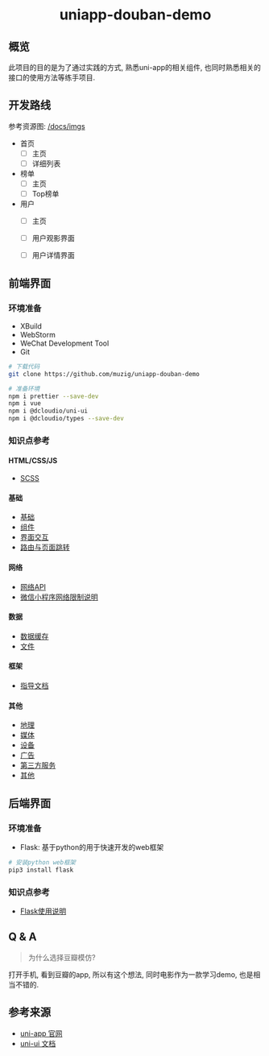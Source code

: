 <div style='text-align: center'>
    <h1>uniapp-douban-demo</h1>
</div>

## 概览

此项目的目的是为了通过实践的方式, 熟悉uni-app的相关组件, 也同时熟悉相关的接口的使用方法等练手项目.

## 开发路线

参考资源图: [/docs/imgs](docs/imgs)

- 首页
  - [ ] 主页
  - [ ] 详细列表
- 榜单
  - [ ] 主页
  - [ ] Top榜单
- 用户
  - [ ] 主页
  - [ ] 用户观影界面
  - [ ] 用户详情界面
  

## 前端界面

### 环境准备

- XBuild
- WebStorm
- WeChat Development Tool
- Git

```bash
# 下载代码
git clone https://github.com/muzig/uniapp-douban-demo

# 准备环境
npm i prettier --save-dev
npm i vue
npm i @dcloudio/uni-ui
npm i @dcloudio/types --save-dev
```

### 知识点参考

#### HTML/CSS/JS

- [SCSS](https://www.sass.hk/guide/)

#### 基础

- [基础](https://uniapp.dcloud.io/api/log)
- [组件](https://uniapp.dcloud.io/component/README)
- [界面交互](https://uniapp.dcloud.io/api/ui/prompt)
- [路由与页面跳转](https://uniapp.dcloud.io/api/router?id=navigateto)

#### 网络

- [网络API](https://uniapp.dcloud.io/api/request/request)
- [微信小程序网络限制说明](https://developers.weixin.qq.com/miniprogram/dev/framework/ability/network.html)

#### 数据

- [数据缓存](https://uniapp.dcloud.io/api/storage/storage?id=setstorage)
- [文件](https://uniapp.dcloud.io/api/file/file?id=savefile)

#### 框架

- [指导文档](https://uniapp.dcloud.io/collocation/pages)

#### 其他

- [地理](https://uniapp.dcloud.io/api/location/location)
- [媒体](https://uniapp.dcloud.io/api/media/image)
- [设备](https://uniapp.dcloud.io/api/system/info)
- [广告](https://uniapp.dcloud.io/api/a-d/rewarded-video)
- [第三方服务](https://uniapp.dcloud.io/api/plugins/provider)
- [其他](https://uniapp.dcloud.io/api/other/authorize)

## 后端界面

### 环境准备

- Flask: 基于python的用于快速开发的web框架

```bash
# 安装python web框架
pip3 install flask
```

### 知识点参考

- [Flask使用说明](https://flask.palletsprojects.com/en/1.0.x/quickstart/#a-minimal-application)


## Q & A

> 为什么选择豆瓣模仿?

打开手机, 看到豆瓣的app, 所以有这个想法, 同时电影作为一款学习demo, 也是相当不错的.

## 参考来源

- [uni-app 官网](https://uniapp.dcloud.io/resource)
- [uni-ui 文档](https://ext.dcloud.net.cn/plugin?name=uni-list)